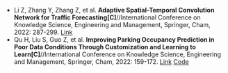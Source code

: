 * Li Z, Zhang Y, Zhang Z, et al. <b>Adaptive Spatial-Temporal Convolution Network for Traffic Forecasting[C]</b>//International Conference on Knowledge Science, Engineering and Management, Springer, Cham, 2022: 287-299. [Link](https://link.springer.com/chapter/10.1007/978-3-031-10986-7_23)
* Qu H, Liu S, Guo Z, et al. <b>Improving Parking Occupancy Prediction in Poor Data Conditions Through Customization and Learning to Learn[C]</b>//International Conference on Knowledge Science, Engineering and Management, Springer, Cham, 2022: 159-172. [Link](https://link.springer.com/chapter/10.1007/978-3-031-10983-6_13) [Code](https://github.com/Quhaoh233/CLL)